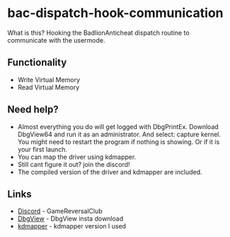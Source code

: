 # bac-dispatch-hook-communication

What is this?
Hooking the BadlionAnticheat dispatch routine to communicate with the usermode.

## Functionality
* Write Virtual Memory
* Read Virtual Memory

## Need help?
* Almost everything you do will get logged with DbgPrintEx. Download DbgView64 and run it as an administrator. And select: capture kernel. You might need to restart the program if nothing is showing. Or if it is your first launch.
* You can map the driver using kdmapper.
* Still cant figure it out? join the discord!
* The compiled version of the driver and kdmapper are included.

## Links
* [Discord](https://discord.gg/9XykzWqVMP) - GameReversalClub
* [DbgView](https://download.sysinternals.com/files/DebugView.zip) - DbgView insta download
* [kdmapper](https://github.com/TheCruZ/kdmapper) - kdmapper version I used
